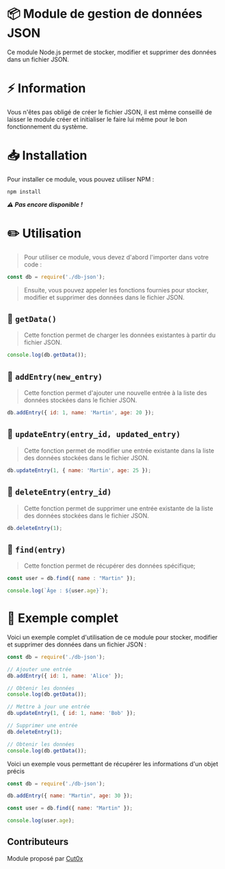 # 📦 Module de gestion de données JSON
Ce module Node.js permet de stocker, modifier et supprimer des données dans un fichier JSON.

# ⚡ Information
Vous n'êtes pas obligé de créer le fichier JSON, il est même conseillé de laisser le module créer et initialiser le faire lui même pour le bon fonctionnement du système.

# 📥 Installation
Pour installer ce module, vous pouvez utiliser NPM :

```
npm install
```
***⚠️ Pas encore disponible !***
  
# ✏️ Utilisation
> Pour utiliser ce module, vous devez d'abord l'importer dans votre code :

```js
const db = require('./db-json');
```
> Ensuite, vous pouvez appeler les fonctions fournies pour stocker, modifier et supprimer des données dans le fichier JSON.
  
  
## 📜 `getData()`
> Cette fonction permet de charger les données existantes à partir du fichier JSON.
  
```js
console.log(db.getData());
```
  
  
## 📜 `addEntry(new_entry)`
> Cette fonction permet d'ajouter une nouvelle entrée à la liste des données stockées dans le fichier JSON.
  
```js
db.addEntry({ id: 1, name: 'Martin', age: 20 });
```
  
  
## 📜 `updateEntry(entry_id, updated_entry)`
> Cette fonction permet de modifier une entrée existante dans la liste des données stockées dans le fichier JSON.
  
```js
db.updateEntry(1, { name: 'Martin', age: 25 });
```
  
  
## 📜 `deleteEntry(entry_id)`
> Cette fonction permet de supprimer une entrée existante de la liste des données stockées dans le fichier JSON.
  
```js
db.deleteEntry(1);
```
  
  
## 📜 `find(entry)`
> Cette fonction permet de récupérer des données spécifique;
  
```js
const user = db.find({ name : "Martin" });

console.log(`Âge : ${user.age}`);
```
  
  
# 🧪 Exemple complet
Voici un exemple complet d'utilisation de ce module pour stocker, modifier et supprimer des données dans un fichier JSON :
  
```js
const db = require('./db-json');

// Ajouter une entrée
db.addEntry({ id: 1, name: 'Alice' });

// Obtenir les données
console.log(db.getData());

// Mettre à jour une entrée
db.updateEntry(1, { id: 1, name: 'Bob' });

// Supprimer une entrée
db.deleteEntry(1);

// Obtenir les données
console.log(db.getData());
```

Voici un exemple vous permettant de récupérer les informations d'un objet précis
```js
const db = require('./db-json');

db.addEntry({ name: "Martin", age: 30 });

const user = db.find({ name: "Martin" });

console.log(user.age);
```
  
## Contributeurs
Module proposé par <a href="https://twitter.com/Cut0x">Cut0x</a>
